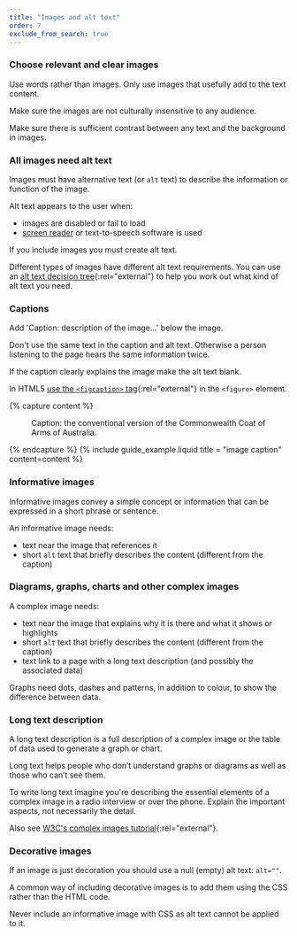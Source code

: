 ```yaml
---
title: "Images and alt text"
order: 7
exclude_from_search: true
---
```


### Choose relevant and clear images

Use words rather than images. Only use images that usefully add to the text content.

Make sure the images are not culturally insensitive to any audience.

Make sure there is sufficient contrast between any text and the background in images.

### All images need alt text

Images must have alternative text (or `alt` text) to describe the information or function of the image.

Alt text appears to the user when:
- images are disabled or fail to load
- [screen reader](#screen-readers) or text-to-speech software is used

If you include images you must create alt text.

Different types of images have different alt text requirements. You can use an [alt text decision tree](https://www.w3.org/WAI/tutorials/images/decision-tree/){:rel="external"} to help you work out what kind of alt text you need.

### Captions

Add 'Caption: description of the image...' below the image.

Don't use the same text in the caption and alt text. Otherwise a person listening to the page hears the same information twice.

If the caption clearly explains the image make the alt text blank.

In HTML5 [use the `<figcaption>` tag](https://www.w3.org/wiki/HTML/Elements/figcaption){:rel="external"} in the `<figure>` element.

{% capture content %}
<figure>
  <img src='{{site.baseurl}}/assets/coat-of-arms.png' alt='' />
  <figcaption>Caption: the conventional version of the Commonwealth Coat of Arms of Australia.</figcaption>
</figure>
{% endcapture %}
{% include guide_example.liquid
  title = "image caption"
  content=content
%}

### Informative images

Informative images convey a simple concept or information that can be expressed in a short phrase or sentence.

An informative image needs:

- text near the image that references it
- short `alt` text that briefly describes the content (different from the caption)

### Diagrams, graphs, charts and other complex images

A complex image needs:

- text near the image that explains why it is there and what it shows or highlights
- short `alt` text that briefly describes the content (different from the caption)
- text link to a page with a long text description (and possibly the associated data)

Graphs need dots, dashes and patterns, in addition to colour, to show the difference between data.

### Long text description

A long text description is a full description of a complex image or the table of data used to generate a graph or chart.

Long text helps people who don’t understand graphs or diagrams as well as those who can’t see them.

To write long text imagine you're describing the essential elements of a complex image in a radio interview or over the phone. Explain the important aspects, not necessarily the detail.

Also see [W3C's complex images tutorial](https://www.w3.org/WAI/tutorials/images/complex/){:rel="external"}.

### Decorative images

If an image is just decoration you should use a null (empty) alt text: `alt=""`.

A common way of including decorative images is to add them using the CSS rather than the HTML code.

Never include an informative image with CSS as alt text cannot be applied to it.
